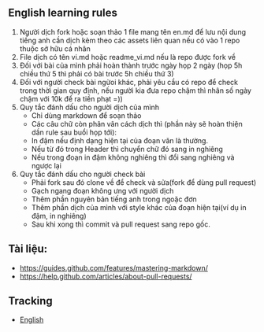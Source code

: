 ## English learning rules

1. Người dịch fork hoặc soạn thảo 1 file mang tên en.md để lưu nội dung tiếng anh cần dịch kèm theo các assets liên quan nếu có vào 1 repo thuộc sở hữu cá nhân
2. File dịch có tên vi.md hoặc readme_vi.md nếu là repo được fork về
3. Đối với bài của mình phải hoàn thành trước ngày họp 2 ngày (họp 5h chiều thứ 5 thì phải có bài trước 5h chiều thứ 3)
4. Đối với người check bài ngừoi khác, phải yêu cầu có repo để check trong thời gian quy định, nếu người kia đưa repo chậm thì nhân số ngày chậm với 10k để ra tiền phạt =))
5. Quy tắc đánh dấu cho người dịch của mình
    - Chỉ dùng markdown để soạn thảo
    - Các câu chữ còn phân vân cách dịch thì (phần này sẽ hoàn thiện dần rule sau buổi họp tới):
    - In đậm nếu định dạng hiện tại của đoạn văn là thường. 
    - Nếu từ đó trong Header thì chuyển chữ đó sang in nghiêng
    - Nếu trong đoạn in đậm không nghiêng thì đổi sang nghiêng và ngược lại
6. Quy tắc đánh dấu cho người check bài 
    - Phải fork sau đó clone về để check và sửa(fork để dùng pull request)
    - Gạch ngang đoạn không ưng với người dịch
    - Thêm phần nguyên bản tiếng anh trong ngoặc đơn
    - Thêm phần dịch của mình với style khác của đoạn hiện tại(ví dụ in đậm, in nghiêng)
    - Sau khi xong thì commit và pull request sang repo gốc.

## Tài liệu: 

- https://guides.github.com/features/mastering-markdown/
- https://help.github.com/articles/about-pull-requests/

## Tracking

- [English](https://docs.google.com/spreadsheets/d/1k4slXZfZuhqLkFsnoK9cAad8mwnNkisbCM_x99KQCFg/edit#gid=1569934978)